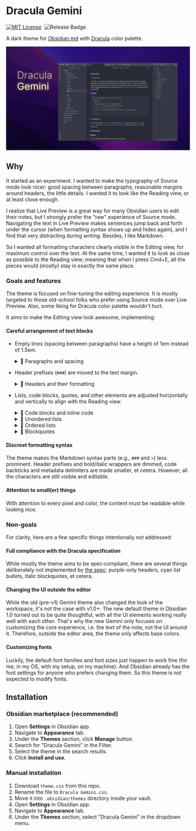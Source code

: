 # Dracula Gemini

[![MIT License](https://img.shields.io/github/license/clbn/dracula-gemini?style=flat-square&color=ff79c6)](./LICENSE)&nbsp; ![Release Badge](https://img.shields.io/github/v/release/clbn/dracula-gemini?style=flat-square&color=50fa7b)

A dark theme for [Obsidian.md](https://obsidian.md/) with [Dracula](https://draculatheme.com/) color palette.

![Dracula Gemini: cover image](images/cover.png)

## Why

It started as an experiment. I wanted to make the typography of Source mode look nicer: good spacing between paragraphs, reasonable margins around headers, the little details. I wanted it to look like the Reading view, or at least close enough.

I realize that Live Preview is a great way for many Obsidian users to edit their notes, but I strongly prefer the "raw" experience of Source mode. Navigating the text in Live Preview makes sentences jump back and forth under the cursor (when formatting syntax shows up and hides again), and I find that very distracting during writing. Besides, I like Markdown.

So I wanted all formatting characters clearly visible in the Editing view, for maximum control over the text. At the same time, I wanted it to look as close as possible to the Reading view; meaning that when I press Cmd+E, all the pieces would (mostly) stay in exactly the same place.

### Goals and features

The theme is focused on fine-tuning the editing experience. It is mostly targeted to those old-school folks who prefer using Source mode over Live Preview. Also, some liking for Dracula color palette wouldn't hurt.

It aims to make the Editing view look awesome, implementing:

#### Careful arrangement of text blocks

- Empty lines (spacing between paragraphs) have a height of 1em instead of 1.5em.

  <details>
    <summary>🍿 Paragraphs and spacing</summary>
    <img alt="Dracula Gemini: paragraphs (GIF)" src="images/paragraphs.gif" />
  </details>
  
- Header prefixes (`###`) are moved to the text margin.

  <details>
    <summary>🍿 Headers and their formatting</summary>
    <img alt="Dracula Gemini: headers (GIF)" src="images/headers.gif" />
  </details>

- Lists, code blocks, quotes, and other elements are adjusted horizontally and vertically to align with the Reading view.

  <details>
    <summary>🍿 Code blocks and inline code</summary>
    <img alt="Dracula Gemini: code blocks (GIF)" src="images/code-blocks.gif" />
  </details>

  <details>
    <summary>🍿 Unordered lists</summary>
    <img alt="Dracula Gemini: unordered lists (GIF)" src="images/unordered-lists.gif" />
  </details>

  <details>
    <summary>🍿 Ordered lists</summary>
    <img alt="Dracula Gemini: ordered lists (GIF)" src="images/ordered-lists.gif" />
  </details>

  <details>
    <summary>🍿 Blockquotes</summary>
    <img alt="Dracula Gemini: blockquotes (GIF)" src="images/blockquotes.gif" />
  </details>

#### Discreet formatting syntax

The theme makes the Markdown syntax parts (e.g., `###` and `>`) less prominent. Header prefixes and bold/italic wrappers are dimmed, code backticks and metadata delimiters are made smaller, et cetera. However, all the characters are still visible and editable.

#### Attention to small(er) things

With attention to every pixel and color, the content must be readable while looking nice.

### Non-goals

For clarity, here are a few specific things intentionally *not* addressed:

#### Full compliance with the Dracula specification

While mostly the theme aims to be spec‐compliant, there are several things deliberately not implemented by [the spec](https://spec.draculatheme.com/): purple-only headers, cyan list bullets, italic blockquotes, et cetera.

#### Changing the UI outside the editor

While the old (pre-v1) Gemini theme also changed the look of the workspace, it's not the case with v1.0+. The new default theme in Obsidian 1.0 turned out to be quite thoughtful, with all the UI elements working really well with each other. That's why the new Gemini only focuses on customizing the core experience, i.e. the text of the note, not the UI around it. Therefore, outside the editor area, the theme only affects base colors.

#### Customizing fonts

Luckily, the default font families and font sizes just happen to work fine (for me, in my OS, with my setup, on my machine). And Obsidian already has the font settings for anyone who prefers changing them. So this theme is not expected to modify fonts.

## Installation

### Obsidian marketplace (recommended)

1. Open **Settings** in Obsidian app.
2. Navigate to **Appearance** tab.
3. Under the **Themes** section, click **Manage** button.
4. Search for "Dracula Gemini" in the Filter.
5. Select the theme in the search results.
6. Click **Install and use**.

### Manual installation

1. Download `theme.css` from this repo.
2. Rename the file to `Dracula Gemini.css`.
3. Move it into `.obsidian/themes` directory inside your vault.
4. Open **Settings** in Obsidian app.
5. Navigate to **Appearance** tab.
7. Under the **Themes** section, select "Dracula Gemini" in the dropdown menu.
